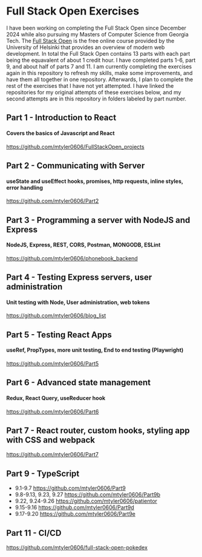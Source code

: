 # Full Stack Open Exercises
I have been working on completing the Full Stack Open since December 2024 while also pursuing my Masters of Computer Science from Georgia Tech. The [Full Stack Open](https://fullstackopen.com/en/) is the free online course provided by the University of Helsinki that provides an overview of modern web development. In total the Full Stack Open contains 13 parts with each part being the equavalent of about 1 credit hour. I have completed parts 1-6, part 9, and about half of parts 7 and 11. I am currently completing the exercises again in this repository to refresh my skills, make some improvements, and have them all together in one repository. Afterwards, I plan to complete the rest of the exercises that I have not yet attempted.  I have linked the repositories for my original attempts of these exercises below, and my second attempts are in this repository in folders labeled by part number. 

## Part 1 - Introduction to React
#### Covers the basics of Javascript and React
https://github.com/mtyler0606/FullStackOpen_projects

## Part 2 - Communicating with Server
#### useState and useEffect hooks, promises, http requests, inline styles, error handling
 https://github.com/mtyler0606/Part2
## Part 3 - Programming a server with NodeJS and Express
#### NodeJS, Express, REST, CORS, Postman, MONGODB, ESLint
https://github.com/mtyler0606/phonebook_backend
## Part 4 - Testing Express servers, user administration
#### Unit testing with Node, User administration, web tokens
 https://github.com/mtyler0606/blog_list
## Part 5 - Testing React Apps
#### useRef, PropTypes, more unit testing, End to end testing (Playwright)
https://github.com/mtyler0606/Part5
## Part 6 - Advanced state management
#### Redux, React Query, useReducer hook
https://github.com/mtyler0606/Part6
## Part 7 - React router, custom hooks, styling app with CSS and webpack
https://github.com/mtyler0606/Part7
## Part 9 - TypeScript
- 9.1-9.7
https://github.com/mtyler0606/Part9
- 9.8-9.13, 9.23, 9.27
https://github.com/mtyler0606/Part9b
- 9.22, 9.24-9.26
https://github.com/mtyler0606/patientor
- 9.15-9.16
https://github.com/mtyler0606/Part9d
- 9.17-9.20
https://github.com/mtyler0606/Part9e
## Part 11 - CI/CD
https://github.com/mtyler0606/full-stack-open-pokedex